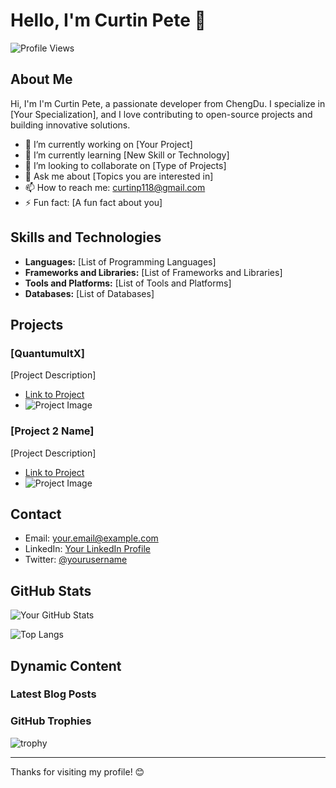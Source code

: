 # Hello, I'm Curtin Pete 👋

![Profile Views](https://komarev.com/ghpvc/?username=yourusername&color=blue)

## About Me

Hi, I'm I'm Curtin Pete, a passionate developer from ChengDu. I specialize in [Your Specialization], and I love contributing to open-source projects and building innovative solutions.

- 🔭 I’m currently working on [Your Project]
- 🌱 I’m currently learning [New Skill or Technology]
- 👯 I’m looking to collaborate on [Type of Projects]
- 💬 Ask me about [Topics you are interested in]
- 📫 How to reach me: curtinp118@gmail.com
- ⚡ Fun fact: [A fun fact about you]

## Skills and Technologies

- **Languages:** [List of Programming Languages]
- **Frameworks and Libraries:** [List of Frameworks and Libraries]
- **Tools and Platforms:** [List of Tools and Platforms]
- **Databases:** [List of Databases]

## Projects

### [QuantumultX]
[Project Description]
- [Link to Project](https://github.com/Curtinp/QuantumultX)
- ![Project Image](https://via.placeholder.com/150)

### [Project 2 Name]
[Project Description]
- [Link to Project](#)
- ![Project Image](https://via.placeholder.com/150)

## Contact

- Email: [your.email@example.com](mailto:your.email@example.com)
- LinkedIn: [Your LinkedIn Profile](#)
- Twitter: [@yourusername](https://twitter.com/yourusername)

## GitHub Stats

![Your GitHub Stats](https://github-readme-stats.vercel.app/api?username=yourusername&show_icons=true&theme=radical)

![Top Langs](https://github-readme-stats.vercel.app/api/top-langs/?username=yourusername&layout=compact&theme=radical)

## Dynamic Content

### Latest Blog Posts
<!-- BLOG-POST-LIST:START -->
<!-- BLOG-POST-LIST:END -->

### GitHub Trophies
![trophy](https://github-profile-trophy.vercel.app/?username=yourusername&theme=onedark)

---

Thanks for visiting my profile! 😊

